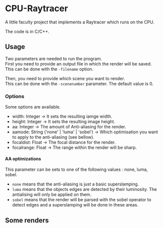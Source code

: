 # CPU-Raytracer
A little faculty project that implements a Raytracer which runs on the CPU.

The code is in C/C++.

## Usage

Two parameters are needed to run the program.  
First you need to provide an output file in which the render will be saved.  
This can be done with the `-filename` option.

Then, you need to provide which scene you want to render.  
This can be done with the `-scenenumber` parameter. The default value is 0.

### Options

Some options are available.  
 - width: Integer -> It sets the resulting iamge width.
 - height: Integer -> It sets the resulting image height.
 - aa: Integer -> The amount of Anti-aliasing for the render.
 - aamode: String ('none' | 'luma' | 'sobel') -> Which optimisation you want to apply to the anti-aliasing (see bellow).
 - focaldist: Float -> The focal distance for the render.
 - focalrange: Float -> The range within the render will be sharp.

#### AA optimizations  
This parameter can be sets to one of the following values : none, luma, sobel.  
 - `none` means that the anti-aliasing is just a basic superslamping.  
 - `luma` means that the objects edges are detected by their luminosity. The antialising will only be applied on them.
 - `sobel` means that the render will be parsed with the sobel operator to detect edges and a superslamping will be done in these areas.
 
## Some renders

<img src=""/>
<img src=""/>
